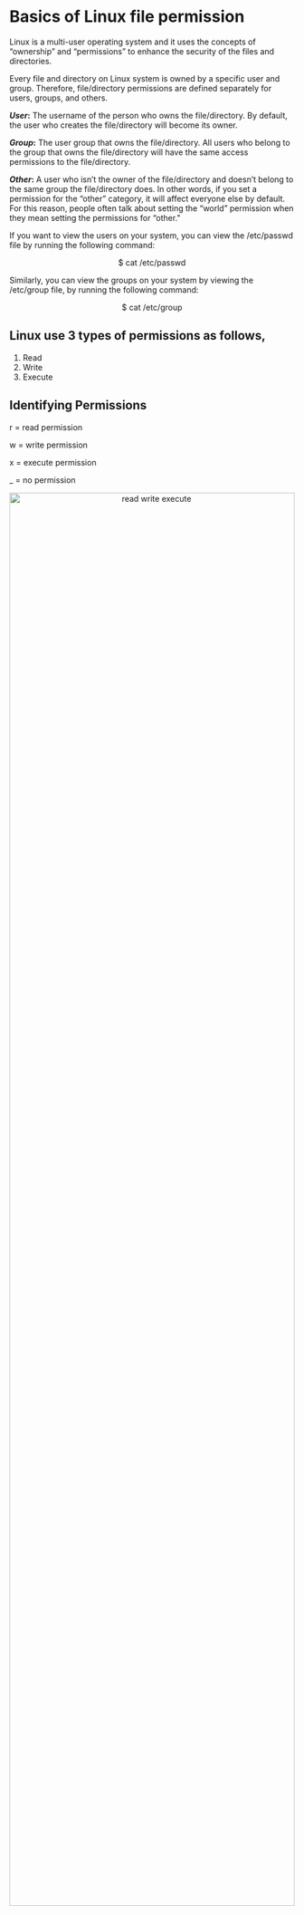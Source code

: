 # Basics of Linux file permission

Linux is a multi-user operating system and it uses the concepts of “ownership” and “permissions” to enhance the security of the files and directories.

Every file and directory on Linux system is owned by a specific user and group. Therefore, file/directory permissions are defined separately for users, groups, and others.

**_User_:** The username of the person who owns the file/directory. By default, the user who creates the file/directory will become its owner.

**_Group_:** The user group that owns the file/directory. All users who belong to the group that owns the file/directory will have the same access permissions to the file/directory.

**_Other_:** A user who isn’t the owner of the file/directory and doesn’t belong to the same group the file/directory does. In other words, if you set a permission for the “other” category, it will affect everyone else by default. For this reason, people often talk about setting the “world” permission when they mean setting the permissions for “other."

If you want to view the users on your system, you can view the /etc/passwd file by running the following command:

<div align="center">
  $ cat /etc/passwd
</div>

Similarly, you can view the groups on your system by viewing the /etc/group file, by running the following command:

<div align="center">
  $ cat /etc/group
</div>

## Linux use 3 types of permissions as follows,
1. Read
2. Write
3. Execute

## Identifying Permissions

r = read permission

w = write permission

x = execute permission

_ = no permission

<p align="center">
<img src="https://github.com/dubeyshubham786/90daysofdevops/blob/main/images/Linux%20file%20access%20permission.png" alt="read write execute" width="100%" height="80%" />
</p>
